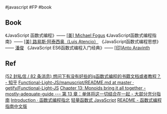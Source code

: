 #javascript #FP #book 
## Book

《JavaScript 函数式编程》—— [[美] Michael Fogus](https://book.douban.com/search/Michael%20Fogus)
《JavaScript函数式编程指南》—— [[美] 路易斯·阿泰西奥（Luis Atencio）](https://book.douban.com/search/%E8%B7%AF%E6%98%93%E6%96%AF%C2%B7%E9%98%BF%E6%B3%B0%E8%A5%BF%E5%A5%A5)
《JavaScript函数式编程思想》—— [潘俊](https://book.douban.com/search/%E6%BD%98%E4%BF%8A)
《JavaScript ES6函数式编程入门经典》—— [[印]Anto Aravinth](https://book.douban.com/search/Anto%20Aravinth)

## Ref

[(52 封私信 / 82 条消息) 想问下有没有好些的js函数式编程的书籍文档或者教程？ - 知乎](https://www.zhihu.com/question/448476000)
[Functional-Light-JS/manuscript/README.md at master · getify/Functional-Light-JS](https://github.com/getify/Functional-Light-JS/blob/master/manuscript/README.md)
[Chapter 13: Monoids bring it all together - mostly-adequate-guide --- 第 13 章：单体将这一切结合在一起 - 大部分充分指南](https://mostly-adequate.gitbook.io/mostly-adequate-guide/ch13)
[Introduction · 函数式编程指北](https://llh911001.gitbooks.io/mostly-adequate-guide-chinese/content/)
[轻量函数式 JavaScript](https://github.com/JoeHetfield/Functional-Light-JS)
[README - 函数式编程指南中文版](https://llh911001.gitbook.io/mostly-adequate-guide-chinese/)